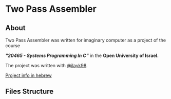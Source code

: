 # Two Pass Assembler
## About
Two Pass Assembler was written for imaginary computer as a project of the course

***"20465 - Systems Programming In C"*** in the **Open University of Israel.**

The project was written with [@ilayk98](https://github.com/ilayk98).


[Project info in hebrew]()
## Files Structure
